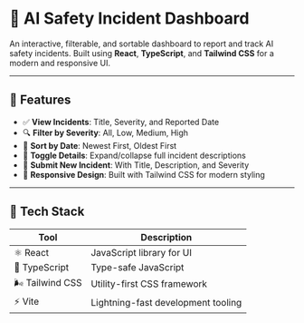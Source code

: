 # 🧠 AI Safety Incident Dashboard

An interactive, filterable, and sortable dashboard to report and track AI safety incidents. Built using **React**, **TypeScript**, and **Tailwind CSS** for a modern and responsive UI.

---

## 🚀 Features

- ✅ **View Incidents**: Title, Severity, and Reported Date
- 🔍 **Filter by Severity**: All, Low, Medium, High
- 📅 **Sort by Date**: Newest First, Oldest First
- 👀 **Toggle Details**: Expand/collapse full incident descriptions
- 📝 **Submit New Incident**: With Title, Description, and Severity
- 🎨 **Responsive Design**: Built with Tailwind CSS for modern styling

---

## 🧱 Tech Stack

| Tool             | Description                          |
|------------------|--------------------------------------|
| ⚛️ React          | JavaScript library for UI            |
| 🧠 TypeScript     | Type-safe JavaScript                 |
| 🌬️ Tailwind CSS   | Utility-first CSS framework         |
| ⚡ Vite           | Lightning-fast development tooling   |
